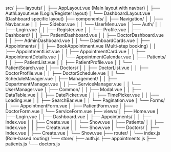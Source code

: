 src/
├── layouts/
│   ├── AppLayout.vue (Main layout with navbar)
│   ├── AuthLayout.vue (Login/Register layout)
│   └── DashboardLayout.vue (Dashboard specific layout)
├── components/
│   ├── Navigation/
│   │   ├── Navbar.vue
│   │   ├── Sidebar.vue
│   │   └── UserMenu.vue
│   ├── Auth/
│   │   ├── Login.vue
│   │   ├── Register.vue
│   │   └── Profile.vue
│   ├── Dashboard/
│   │   ├── PatientDashboard.vue
│   │   ├── DoctorDashboard.vue
│   │   ├── AdminDashboard.vue
│   │   └── DashboardCards.vue
│   ├── Appointments/
│   │   ├── BookAppointment.vue (Multi-step booking)
│   │   ├── AppointmentList.vue
│   │   ├── AppointmentCard.vue
│   │   ├── AppointmentDetails.vue
│   │   └── AppointmentCalendar.vue
│   ├── Patients/
│   │   ├── PatientList.vue
│   │   ├── PatientProfile.vue
│   │   └── PatientSearch.vue
│   ├── Doctors/
│   │   ├── DoctorList.vue
│   │   ├── DoctorProfile.vue
│   │   ├── DoctorSchedule.vue
│   │   └── ScheduleManager.vue
│   ├── Management/
│   │   ├── DepartmentManager.vue
│   │   ├── ServiceManager.vue
│   │   └── UserManager.vue
│   ├── Common/
│   │   ├── Modal.vue
│   │   ├── DataTable.vue
│   │   ├── DatePicker.vue
│   │   ├── TimePicker.vue
│   │   ├── Loading.vue
│   │   ├── SearchBar.vue
│   │   └── Pagination.vue
│   └── Forms/
│       ├── AppointmentForm.vue
│       ├── PatientForm.vue
│       ├── DoctorForm.vue
│       └── ServiceForm.vue
├── views/
│   ├── Home.vue
│   ├── Login.vue
│   ├── Dashboard.vue
│   ├── Appointments/
│   │   ├── Index.vue
│   │   ├── Create.vue
│   │   └── Show.vue
│   ├── Patients/
│   │   ├── Index.vue
│   │   ├── Create.vue
│   │   └── Show.vue
│   └── Doctors/
│       ├── Index.vue
│       ├── Create.vue
│       └── Show.vue
├── router/
│   └── index.js (Role-based routing)
└── store/
    ├── auth.js
    ├── appointments.js
    ├── patients.js
    └── doctors.js